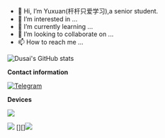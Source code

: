- 👋 Hi, I’m Yuxuan(杆杆只爱学习),a senior student.
- 👀 I’m interested in ...
- 🌱 I’m currently learning ...
- 💞️ I’m looking to collaborate on ...
- 📫 How to reach me ...

![Dusai's GitHub stats](https://github-readme-stats.vercel.app/api?username=Fu-Yuxuan-hub)

**Contact information**

[![Telegram](https://img.shields.io/badge/杆杆只爱学习-0088CC???style=for-the-badge&logo=telegram&logoColor=FFFFFF&labelColor=0088CC)](https://t.me/Fu_Yuxuan)

**Devices**

![](https://img.shields.io/badge/-Hackintosh-lightgrey)

![](https://img.shields.io/badge/-iPhone%20Xs-lightgrey)  [][]![](https://img.shields.io/badge/-iPhone%206s-lightgrey)

<!---
Fu-Yuxuan-hub/Fu-Yuxuan-hub is a ✨ special ✨ repository because its `README.md` (this file) appears on your GitHub profile.
You can click the Preview link to take a look at your changes.
--->

